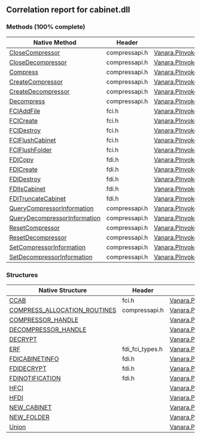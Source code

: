 ## Correlation report for cabinet.dll  
### Methods (100% complete)  
Native Method | Header | Managed Method  
--- | --- | ---  
[CloseCompressor](http://msdn2.microsoft.com/en-us/library/098cf0b9-cd42-4a40-b30f-d7364d067e41) | compressapi.h | [Vanara.PInvoke.Cabinet.CloseCompressor](https://github.com/dahall/Vanara/search?l=C%23&q=CloseCompressor)  
[CloseDecompressor](http://msdn2.microsoft.com/en-us/library/bcc4b342-9b84-43c6-aac0-c8f8ea5089c8) | compressapi.h | [Vanara.PInvoke.Cabinet.CloseDecompressor](https://github.com/dahall/Vanara/search?l=C%23&q=CloseDecompressor)  
[Compress](http://msdn2.microsoft.com/en-us/library/0e32501c-5213-43e6-88ca-1e424181d7a2) | compressapi.h | [Vanara.PInvoke.Cabinet.Compress](https://github.com/dahall/Vanara/search?l=C%23&q=Compress)  
[CreateCompressor](http://msdn2.microsoft.com/en-us/library/782b3c08-158a-4bbd-89a5-c20666cbfb94) | compressapi.h | [Vanara.PInvoke.Cabinet.CreateCompressor](https://github.com/dahall/Vanara/search?l=C%23&q=CreateCompressor)  
[CreateDecompressor](http://msdn2.microsoft.com/en-us/library/a30b3ebe-24ef-4615-a555-a0383b46cd15) | compressapi.h | [Vanara.PInvoke.Cabinet.CreateDecompressor](https://github.com/dahall/Vanara/search?l=C%23&q=CreateDecompressor)  
[Decompress](http://msdn2.microsoft.com/en-us/library/654b88c7-14f2-43d4-8850-675ea303b439) | compressapi.h | [Vanara.PInvoke.Cabinet.Decompress](https://github.com/dahall/Vanara/search?l=C%23&q=Decompress)  
[FCIAddFile](http://msdn2.microsoft.com/en-us/library/f99e8718-853b-4d35-98ae-61a8333dbaba) | fci.h | [Vanara.PInvoke.Cabinet.FCIAddFile](https://github.com/dahall/Vanara/search?l=C%23&q=FCIAddFile)  
[FCICreate](http://msdn2.microsoft.com/en-us/library/bfcea06d-2f09-405c-955c-0f56149148f2) | fci.h | [Vanara.PInvoke.Cabinet.FCICreate](https://github.com/dahall/Vanara/search?l=C%23&q=FCICreate)  
[FCIDestroy](http://msdn2.microsoft.com/en-us/library/bb1a6294-664f-450f-b8ec-d6f8957d920e) | fci.h | [Vanara.PInvoke.Cabinet.FCIDestroy](https://github.com/dahall/Vanara/search?l=C%23&q=FCIDestroy)  
[FCIFlushCabinet](http://msdn2.microsoft.com/en-us/library/dc586260-180e-4a6b-accf-2ddd62ac1335) | fci.h | [Vanara.PInvoke.Cabinet.FCIFlushCabinet](https://github.com/dahall/Vanara/search?l=C%23&q=FCIFlushCabinet)  
[FCIFlushFolder](http://msdn2.microsoft.com/en-us/library/dc9c226e-e309-48c3-9edb-3f0a040c0c18) | fci.h | [Vanara.PInvoke.Cabinet.FCIFlushFolder](https://github.com/dahall/Vanara/search?l=C%23&q=FCIFlushFolder)  
[FDICopy](http://msdn2.microsoft.com/en-us/library/6ec2b10b-f70a-4a22-beff-df6b6a4c4cfd) | fdi.h | [Vanara.PInvoke.Cabinet.FDICopy](https://github.com/dahall/Vanara/search?l=C%23&q=FDICopy)  
[FDICreate](http://msdn2.microsoft.com/en-us/library/90634725-b7a8-4369-8a91-684debee9548) | fdi.h | [Vanara.PInvoke.Cabinet.FDICreate](https://github.com/dahall/Vanara/search?l=C%23&q=FDICreate)  
[FDIDestroy](http://msdn2.microsoft.com/en-us/library/fe3b8045-a476-4a21-b732-0d4799798faf) | fdi.h | [Vanara.PInvoke.Cabinet.FDIDestroy](https://github.com/dahall/Vanara/search?l=C%23&q=FDIDestroy)  
[FDIIsCabinet](http://msdn2.microsoft.com/en-us/library/01d223ca-56c6-49fa-b9e6-e5eeda88936a) | fdi.h | [Vanara.PInvoke.Cabinet.FDIIsCabinet](https://github.com/dahall/Vanara/search?l=C%23&q=FDIIsCabinet)  
[FDITruncateCabinet](http://msdn2.microsoft.com/en-us/library/c923b0a5-1a8d-42aa-bd05-0d318199756d) | fdi.h | [Vanara.PInvoke.Cabinet.FDITruncateCabinet](https://github.com/dahall/Vanara/search?l=C%23&q=FDITruncateCabinet)  
[QueryCompressorInformation](http://msdn2.microsoft.com/en-us/library/90b2ef29-c488-4d32-a315-312b25a0e585) | compressapi.h | [Vanara.PInvoke.Cabinet.QueryCompressorInformation](https://github.com/dahall/Vanara/search?l=C%23&q=QueryCompressorInformation)  
[QueryDecompressorInformation](http://msdn2.microsoft.com/en-us/library/85b39c04-2145-45d2-be59-24615905353d) | compressapi.h | [Vanara.PInvoke.Cabinet.QueryDecompressorInformation](https://github.com/dahall/Vanara/search?l=C%23&q=QueryDecompressorInformation)  
[ResetCompressor](http://msdn2.microsoft.com/en-us/library/1ea542e0-7236-4158-9578-f5d55f8c7f8e) | compressapi.h | [Vanara.PInvoke.Cabinet.ResetCompressor](https://github.com/dahall/Vanara/search?l=C%23&q=ResetCompressor)  
[ResetDecompressor](http://msdn2.microsoft.com/en-us/library/45243dac-bf07-4fee-aaf3-1482f4f009d9) | compressapi.h | [Vanara.PInvoke.Cabinet.ResetDecompressor](https://github.com/dahall/Vanara/search?l=C%23&q=ResetDecompressor)  
[SetCompressorInformation](http://msdn2.microsoft.com/en-us/library/f8c2c425-9b21-4fe3-8b81-d8bf3cd8ec5b) | compressapi.h | [Vanara.PInvoke.Cabinet.SetCompressorInformation](https://github.com/dahall/Vanara/search?l=C%23&q=SetCompressorInformation)  
[SetDecompressorInformation](http://msdn2.microsoft.com/en-us/library/804B73D3-E68E-43A3-8F23-6A46ABDECB23) | compressapi.h | [Vanara.PInvoke.Cabinet.SetDecompressorInformation](https://github.com/dahall/Vanara/search?l=C%23&q=SetDecompressorInformation)  
### Structures  
Native Structure | Header | Managed Structure  
--- | --- | ---  
[CCAB](http://msdn2.microsoft.com/en-us/library/e25cb72b-4c96-40e9-9fd5-2920e4a01d3a) | fci.h | [Vanara.PInvoke.Cabinet.CCAB](https://github.com/dahall/Vanara/search?l=C%23&q=CCAB)  
[COMPRESS_ALLOCATION_ROUTINES](http://msdn2.microsoft.com/en-us/library/91f541c8-36b9-4ec2-ae37-0b41aa6fd623) | compressapi.h | [Vanara.PInvoke.Cabinet.COMPRESS_ALLOCATION_ROUTINES](https://github.com/dahall/Vanara/search?l=C%23&q=COMPRESS_ALLOCATION_ROUTINES)  
[COMPRESSOR_HANDLE](https://www.google.com/search?num=5&q=COMPRESSOR_HANDLE+site%3Amicrosoft.com) |  | [Vanara.PInvoke.Cabinet.COMPRESSOR_HANDLE](https://github.com/dahall/Vanara/search?l=C%23&q=COMPRESSOR_HANDLE)  
[DECOMPRESSOR_HANDLE](https://www.google.com/search?num=5&q=DECOMPRESSOR_HANDLE+site%3Amicrosoft.com) |  | [Vanara.PInvoke.Cabinet.DECOMPRESSOR_HANDLE](https://github.com/dahall/Vanara/search?l=C%23&q=DECOMPRESSOR_HANDLE)  
[DECRYPT](https://www.google.com/search?num=5&q=DECRYPT+site%3Amicrosoft.com) |  | [Vanara.PInvoke.Cabinet.FDIDECRYPT.DECRYPT](https://github.com/dahall/Vanara/search?l=C%23&q=DECRYPT)  
[ERF](http://msdn2.microsoft.com/en-us/library/ddbccad9-a68c-4be7-90dc-e3dd25f5cf3b) | fdi_fci_types.h | [Vanara.PInvoke.Cabinet.ERF](https://github.com/dahall/Vanara/search?l=C%23&q=ERF)  
[FDICABINETINFO](http://msdn2.microsoft.com/en-us/library/fde1a2ca-60cd-4a4d-9872-681e2f8f4fb1) | fdi.h | [Vanara.PInvoke.Cabinet.FDICABINETINFO](https://github.com/dahall/Vanara/search?l=C%23&q=FDICABINETINFO)  
[FDIDECRYPT](https://www.google.com/search?num=5&q=FDIDECRYPT+site%3Amicrosoft.com) | fdi.h | [Vanara.PInvoke.Cabinet.FDIDECRYPT](https://github.com/dahall/Vanara/search?l=C%23&q=FDIDECRYPT)  
[FDINOTIFICATION](http://msdn2.microsoft.com/en-us/library/8b92226e-b19a-4624-925e-4a98d037637d) | fdi.h | [Vanara.PInvoke.Cabinet.FDINOTIFICATION](https://github.com/dahall/Vanara/search?l=C%23&q=FDINOTIFICATION)  
[HFCI](https://www.google.com/search?num=5&q=HFCI+site%3Amicrosoft.com) |  | [Vanara.PInvoke.Cabinet.HFCI](https://github.com/dahall/Vanara/search?l=C%23&q=HFCI)  
[HFDI](https://www.google.com/search?num=5&q=HFDI+site%3Amicrosoft.com) |  | [Vanara.PInvoke.Cabinet.HFDI](https://github.com/dahall/Vanara/search?l=C%23&q=HFDI)  
[NEW_CABINET](https://www.google.com/search?num=5&q=NEW_CABINET+site%3Amicrosoft.com) |  | [Vanara.PInvoke.Cabinet.FDIDECRYPT.NEW_CABINET](https://github.com/dahall/Vanara/search?l=C%23&q=NEW_CABINET)  
[NEW_FOLDER](https://www.google.com/search?num=5&q=NEW_FOLDER+site%3Amicrosoft.com) |  | [Vanara.PInvoke.Cabinet.FDIDECRYPT.NEW_FOLDER](https://github.com/dahall/Vanara/search?l=C%23&q=NEW_FOLDER)  
[Union](https://www.google.com/search?num=5&q=Union+site%3Amicrosoft.com) |  | [Vanara.PInvoke.Cabinet.FDIDECRYPT.Union](https://github.com/dahall/Vanara/search?l=C%23&q=Union)  
